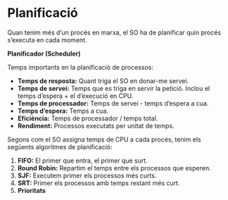 # Planificació
Quan tenim més d’un procés en marxa, el SO ha de planificar quin procés s’executa en cada moment.

**Planificador (Scheduler)**

Temps importants en la planificació de processos:

- **Temps de resposta:** Quant triga el SO en donar-me servei.
- **Temps de servei:** Temps que es triga en servir la petició. Inclou el temps d’espera + el d’execució en CPU.
- **Temps de processador:** Temps de servei - temps d’espera a cua.
- **Temps d’espera:** Temps a cua.
- **Eficiència:** Temps de processador / temps total.
- **Rendiment:** Processos executats per unitat de temps.

Segons com el SO assigna temps de CPU a cada procés, tenim els següents algoritmes de planificació:

1. **FIFO:** El primer que entra, el primer que surt.
2. **Round Robin:** Repartim el temps entre els processos que esperen.
3. **SJF:** Executem primer els processos més curts.
4. **SRT:** Primer els processos amb temps restant més curt.
5. **Prioritats**
